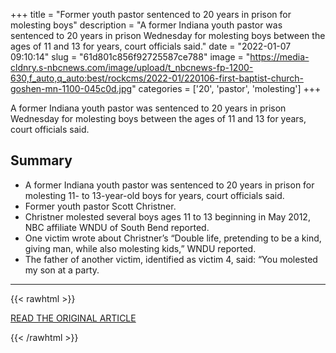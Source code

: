 +++
title = "Former youth pastor sentenced to 20 years in prison for molesting boys"
description = "A former Indiana youth pastor was sentenced to 20 years in prison Wednesday for molesting boys between the ages of 11 and 13 for years, court officials said."
date = "2022-01-07 09:10:14"
slug = "61d801c856f92725587ce788"
image = "https://media-cldnry.s-nbcnews.com/image/upload/t_nbcnews-fp-1200-630,f_auto,q_auto:best/rockcms/2022-01/220106-first-baptist-church-goshen-mn-1100-045c0d.jpg"
categories = ['20', 'pastor', 'molesting']
+++

A former Indiana youth pastor was sentenced to 20 years in prison Wednesday for molesting boys between the ages of 11 and 13 for years, court officials said.

## Summary

- A former Indiana youth pastor was sentenced to 20 years in prison for molesting 11- to 13-year-old boys for years, court officials said.
- Former youth pastor Scott Christner.
- Christner molested several boys ages 11 to 13 beginning in May 2012, NBC affiliate WNDU of South Bend reported.
- One victim wrote about Christner’s “Double life, pretending to be a kind, giving man, while also molesting kids,” WNDU reported.
- The father of another victim, identified as victim 4, said: “You molested my son at a party.

---

{{< rawhtml >}}
  <p class="article-category">
    <a target="_blank" href="https://www.nbcnews.com/news/us-news/former-indiana-youth-pastor-sentenced-20-years-prison-molesting-boys-rcna11202">READ THE ORIGINAL ARTICLE</a>
  </p>
{{< /rawhtml >}}
